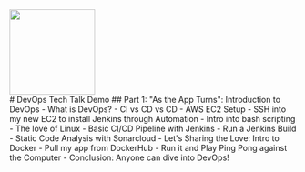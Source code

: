 <div>
<img src="https://upload.wikimedia.org/wikipedia/commons/thumb/0/05/Devops-toolchain.svg/2560px-Devops-toolchain.svg.png" style="display: block; text-align: center; height: 150px; width: 150px; object-fit: contain;">
</div>
# DevOps Tech Talk Demo
## Part 1: "As the App Turns": Introduction to DevOps
- What is DevOps?
- CI vs CD vs CD
- AWS EC2 Setup
- SSH into my new EC2 to install Jenkins through Automation
    - Intro into bash scripting
    - The love of Linux
- Basic CI/CD Pipeline with Jenkins
    - Run a Jenkins Build
    - Static Code Analysis with Sonarcloud
- Let's Sharing the Love: Intro to Docker
    - Pull my app from DockerHub
    - Run it and Play Ping Pong against the Computer
- Conclusion: Anyone can dive into DevOps!
